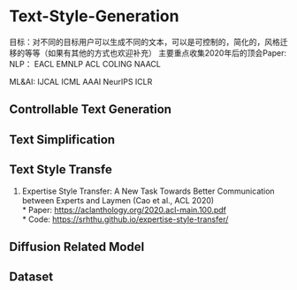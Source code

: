 # Text-Style-Generation

目标：对不同的目标用户可以生成不同的文本，可以是可控制的，简化的，风格迁移的等等（如果有其他的方式也欢迎补充）
主要重点收集2020年后的顶会Paper:
NLP：
EACL
EMNLP
ACL
COLING
NAACL

ML&AI:
IJCAL
ICML AAAI
NeurIPS
ICLR

## Controllable Text Generation

## Text Simplification

## Text Style Transfe
1. Expertise Style Transfer: A New Task Towards Better Communication between Experts and Laymen (Cao et al., ACL 2020)
    <br> * Paper: https://aclanthology.org/2020.acl-main.100.pdf
    <br> * Code: https://srhthu.github.io/expertise-style-transfer/

## Diffusion Related Model

## Dataset
